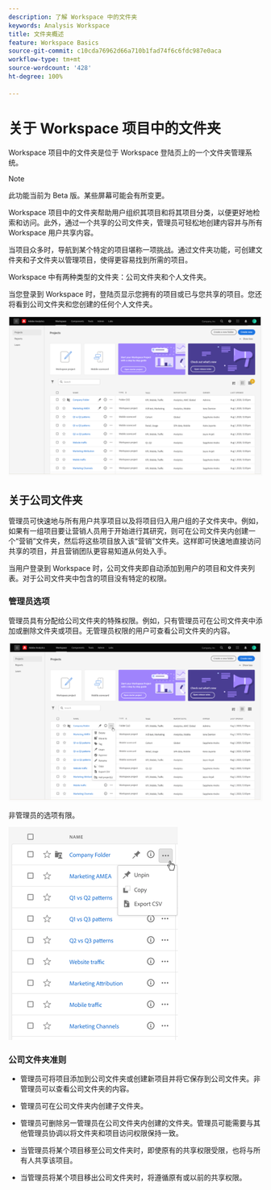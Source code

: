 ```yaml
---
description: 了解 Workspace 中的文件夹
keywords: Analysis Workspace
title: 文件夹概述
feature: Workspace Basics
source-git-commit: c10cda76962d66a710b1fad74f6c6fdc987e0aca
workflow-type: tm+mt
source-wordcount: '428'
ht-degree: 100%

---
```



# 关于 Workspace 项目中的文件夹

Workspace 项目中的文件夹是位于 Workspace 登陆页上的一个文件夹管理系统。

>[!NOTE]
>
>此功能当前为 Beta 版。某些屏幕可能会有所变更。

Workspace 项目中的文件夹帮助用户组织其项目和将其项目分类，以便更好地检索和访问。此外，通过一个共享的公司文件夹，管理员可轻松地创建内容并与所有 Workspace 用户共享内容。 

当项目众多时，导航到某个特定的项目堪称一项挑战。通过文件夹功能，可创建文件夹和子文件夹以管理项目，使得更容易找到所需的项目。 

Workspace 中有两种类型的文件夹：公司文件夹和个人文件夹。

当您登录到 Workspace 时，登陆页显示您拥有的项目或已与您共享的项目。您还将看到公司文件夹和您创建的任何个人文件夹。

![](/help/analyze/analysis-workspace/build-workspace-project/assets/landing-page.png)

## 关于公司文件夹

管理员可快速地与所有用户共享项目以及将项目归入用户组的子文件夹中。例如，如果有一组项目要让营销人员用于开始进行其研究，则可在公司文件夹内创建一个“营销”文件夹，然后将这些项目放入该“营销”文件夹。这样即可快速地直接访问共享的项目，并且营销团队更容易知道从何处入手。

当用户登录到 Workspace 时，公司文件夹即自动添加到用户的项目和文件夹列表。对于公司文件夹中包含的项目没有特定的权限。

### 管理员选项

管理员具有分配给公司文件夹的特殊权限。例如，只有管理员可在公司文件夹中添加或删除文件夹或项目。无管理员权限的用户可查看公司文件夹的内容。

![](/help/analyze/analysis-workspace/build-workspace-project/assets/admin-access-co-folder.png)

非管理员的选项有限。

![](/help/analyze/analysis-workspace/build-workspace-project/assets/non-admin-options.png)

### 公司文件夹准则

- 管理员可将项目添加到公司文件夹或创建新项目并将它保存到公司文件夹。非管理员可以查看公司文件夹的内容。

- 管理员可在公司文件夹内创建子文件夹。

- 管理员可删除另一管理员在公司文件夹内创建的文件夹。管理员可能需要与其他管理员协调以将文件夹和项目访问权限保持一致。

- 当管理员将某个项目移至公司文件夹时，即使原有的共享权限受限，也将与所有人共享该项目。

- 当管理员将某个项目移出公司文件夹时，将遵循原有或以前的共享权限。
